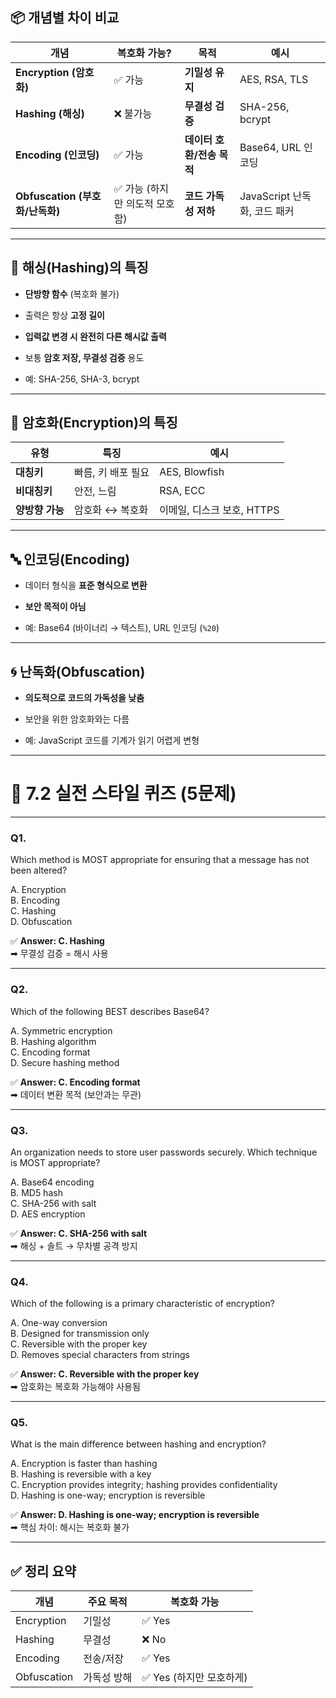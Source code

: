 ## 📦 개념별 차이 비교

|개념|복호화 가능?|목적|예시|
|---|---|---|---|
|**Encryption (암호화)**|✅ 가능|**기밀성 유지**|AES, RSA, TLS|
|**Hashing (해싱)**|❌ 불가능|**무결성 검증**|SHA-256, bcrypt|
|**Encoding (인코딩)**|✅ 가능|**데이터 호환/전송 목적**|Base64, URL 인코딩|
|**Obfuscation (부호화/난독화)**|✅ 가능 (하지만 의도적 모호함)|**코드 가독성 저하**|JavaScript 난독화, 코드 패커|

---

## 🔐 해싱(Hashing)의 특징

- **단방향 함수** (복호화 불가)
    
- 출력은 항상 **고정 길이**
    
- **입력값 변경 시 완전히 다른 해시값 출력**
    
- 보통 **암호 저장, 무결성 검증** 용도
    
- 예: SHA-256, SHA-3, bcrypt
    

---

## 🔐 암호화(Encryption)의 특징

|유형|특징|예시|
|---|---|---|
|**대칭키**|빠름, 키 배포 필요|AES, Blowfish|
|**비대칭키**|안전, 느림|RSA, ECC|
|**양방향 가능**|암호화 ↔ 복호화|이메일, 디스크 보호, HTTPS|

---

## 🔤 인코딩(Encoding)

- 데이터 형식을 **표준 형식으로 변환**
    
- **보안 목적이 아님**
    
- 예: Base64 (바이너리 → 텍스트), URL 인코딩 (`%20`)
    

---

## 🌀 난독화(Obfuscation)

- **의도적으로 코드의 가독성을 낮춤**
    
- 보안을 위한 암호화와는 다름
    
- 예: JavaScript 코드를 기계가 읽기 어렵게 변형
    

---

# 🧪 7.2 실전 스타일 퀴즈 (5문제)

---

### **Q1.**

Which method is MOST appropriate for ensuring that a message has not been altered?

A. Encryption  
B. Encoding  
C. Hashing  
D. Obfuscation

✅ **Answer: C. Hashing**  
➡ 무결성 검증 = 해시 사용

---

### **Q2.**

Which of the following BEST describes Base64?

A. Symmetric encryption  
B. Hashing algorithm  
C. Encoding format  
D. Secure hashing method

✅ **Answer: C. Encoding format**  
➡ 데이터 변환 목적 (보안과는 무관)

---

### **Q3.**

An organization needs to store user passwords securely. Which technique is MOST appropriate?

A. Base64 encoding  
B. MD5 hash  
C. SHA-256 with salt  
D. AES encryption

✅ **Answer: C. SHA-256 with salt**  
➡ 해싱 + 솔트 → 무차별 공격 방지

---

### **Q4.**

Which of the following is a primary characteristic of encryption?

A. One-way conversion  
B. Designed for transmission only  
C. Reversible with the proper key  
D. Removes special characters from strings

✅ **Answer: C. Reversible with the proper key**  
➡ 암호화는 복호화 가능해야 사용됨

---

### **Q5.**

What is the main difference between hashing and encryption?

A. Encryption is faster than hashing  
B. Hashing is reversible with a key  
C. Encryption provides integrity; hashing provides confidentiality  
D. Hashing is one-way; encryption is reversible

✅ **Answer: D. Hashing is one-way; encryption is reversible**  
➡ 핵심 차이: 해시는 복호화 불가

---

## ✅ 정리 요약

|개념|주요 목적|복호화 가능|
|---|---|---|
|Encryption|기밀성|✅ Yes|
|Hashing|무결성|❌ No|
|Encoding|전송/저장|✅ Yes|
|Obfuscation|가독성 방해|✅ Yes (하지만 모호하게)|